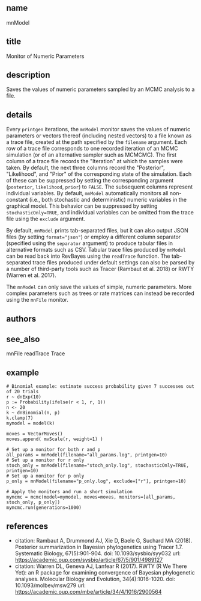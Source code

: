 ## name
mnModel
## title
Monitor of Numeric Parameters
## description
Saves the values of numeric parameters sampled by an MCMC analysis to a file.
## details
Every `printgen` iterations, the `mnModel` monitor saves the values of numeric
parameters or vectors thereof (including nested vectors) to a file known as
a trace file, created at the path specified by the `filename` argument. Each
row of a trace file corresponds to one recorded iteration of an MCMC simulation
(or of an alternative sampler such as MCMCMC). The first column of a trace file
records the "Iteration" at which the samples were taken. By default, the next
three columns record the "Posterior", "Likelihood", and "Prior" of the
corresponding state of the simulation. Each of these can be suppressed by
setting the corresponding argument (`posterior`, `likelihood`, `prior`) to
`FALSE`. The subsequent columns represent individual variables. By default,
`mnModel` automatically monitors all non-constant (i.e., both stochastic and
deterministic) numeric variables in the graphical model. This behavior can be
suppressed by setting `stochasticOnly=TRUE`, and individual variables can be
omitted from the trace file using the `exclude` argument.

By default, `mnModel` prints tab-separated files, but it can also output JSON
files (by setting `format="json"`) or employ a different column separator
(specified using the `separator` argument) to produce tabular files in
alternative formats such as CSV. Tabular trace files produced by `mnModel` can
be read back into RevBayes using the `readTrace` function. The tab-separated
trace files produced under default settings can also be parsed by a number
of third-party tools such as Tracer (Rambaut et al. 2018) or RWTY (Warren et
al. 2017).

The `mnModel` can only save the values of simple, numeric parameters. More
complex parameters such as trees or rate matrices can instead be recorded using
the `mnFile` monitor.
 
## authors
## see_also
mnFile
readTrace
Trace
## example
    # Binomial example: estimate success probability given 7 successes out of 20 trials
    r ~ dnExp(10)
    p := Probability(ifelse(r < 1, r, 1))
    n <- 20
    k ~ dnBinomial(n, p)
    k.clamp(7)
    mymodel = model(k)

    moves = VectorMoves()
    moves.append( mvScale(r, weight=1) )

    # Set up a monitor for both r and p
    all_params = mnModel(filename="all_params.log", printgen=10)
    # Set up a monitor for r only
    stoch_only = mnModel(filename="stoch_only.log", stochasticOnly=TRUE, printgen=10)
    # Set up a monitor for p only
    p_only = mnModel(filename="p_only.log", exclude=["r"], printgen=10)

    # Apply the monitors and run a short simulation
    mymcmc = mcmc(model=mymodel, moves=moves, monitors=[all_params, stoch_only, p_only])
    mymcmc.run(generations=1000)

## references
- citation: Rambaut A, Drummond AJ, Xie D, Baele G, Suchard MA (2018). Posterior summarization in Bayesian phylogenetics using Tracer 1.7. Systematic Biology, 67(5):901-904.
  doi: 10.1093/sysbio/syy032
  url: https://academic.oup.com/sysbio/article/67/5/901/4989127
- citation: Warren DL, Geneva AJ, Lanfear R (2017). RWTY (R We There Yet): an R package for examining convergence of Bayesian phylogenetic analyses. Molecular Biology and Evolution, 34(4):1016-1020.
  doi: 10.1093/molbev/msw279
  url: https://academic.oup.com/mbe/article/34/4/1016/2900564
